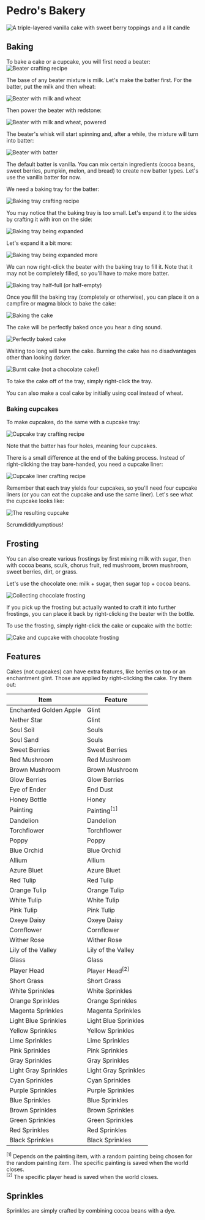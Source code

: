 # Pedro's Bakery
![A triple-layered vanilla cake with sweet berry toppings and a lit candle](src/main/resources/assets/pedrosbakery/icon.png)

## Baking
To bake a cake or a cupcake, you will first need a beater:
![Beater crafting recipe](beater_crafting_recipe.png)

The base of any beater mixture is milk. Let's make the batter first.
For the batter, put the milk and then wheat:

![Beater with milk and wheat](beater_with_milk_and_wheat.png)

Then power the beater with redstone:

![Beater with milk and wheat, powered](beater_with_milk_and_wheat_powered.png)

The beater's whisk will start spinning and, after a while, the mixture will turn into batter:

![Beater with batter](beater_with_batter.png)

The default batter is vanilla. You can mix certain ingredients (cocoa beans, sweet berries, pumpkin, melon, and bread) to create new batter types. Let's use the vanilla batter for now.

We need a baking tray for the batter:

![Baking tray crafting recipe](baking_tray_crafting_recipe.png)

You may notice that the baking tray is too small. Let's expand it to the sides by crafting it with iron on the side:

![Baking tray being expanded](baking_tray_expanded_1.png)

Let's expand it a bit more:

![Baking tray being expanded more](baking_tray_expanded_2.png)

We can now right-click the beater with the baking tray to fill it. Note that it may not be completely filled, so you'll have to make more batter.

![Baking tray half-full (or half-empty)](baking_tray_half_full.png)

Once you fill the baking tray (completely or otherwise), you can place it on a campfire or magma block to bake the cake:

![Baking the cake](baking_cake.png)

The cake will be perfectly baked once you hear a ding sound.

![Perfectly baked cake](perfect_cake.png)

Waiting too long will burn the cake. Burning the cake has no disadvantages other than looking darker.

![Burnt cake (not a chocolate cake!)](burnt_cake.png)

To take the cake off of the tray, simply right-click the tray.

You can also make a coal cake by initially using coal instead of wheat.

### Baking cupcakes
To make cupcakes, do the same with a cupcake tray:

![Cupcake tray crafting recipe](cupcake_tray_crafting_recipe.png)

Note that the batter has four holes, meaning four cupcakes.

There is a small difference at the end of the baking process. Instead of right-clicking the tray bare-handed, you need a cupcake liner:

![Cupcake liner crafting recipe](cupcake_liner_crafting_recipe.png)

Remember that each tray yields four cupcakes, so you'll need four cupcake liners (or you can eat the cupcake and use the same liner).
Let's see what the cupcake looks like:

![The resulting cupcake](cupcake.png)

Scrumdiddlyumptious!

## Frosting
You can also create various frostings by first mixing milk with sugar, then with cocoa beans, sculk, chorus fruit, red mushroom, brown mushroom, sweet berries, dirt, or grass.

Let's use the chocolate one: milk + sugar, then sugar top + cocoa beans.

![Collecting chocolate frosting](collecting_chocolate_frosting.png)

If you pick up the frosting but actually wanted to craft it into further frostings, you can place it back by right-clicking the beater with the bottle.

To use the frosting, simply right-click the cake or cupcake with the bottle:

![Cake and cupcake with chocolate frosting](cake_and_cupcake_with_chocolate_frosting.png)

## Features
Cakes (not cupcakes) can have extra features, like berries on top or an enchantment glint. Those are applied by right-clicking the cake. Try them out:

| Item                   | Feature                   |
|------------------------|---------------------------|
| Enchanted Golden Apple | Glint                     |
| Nether Star            | Glint                     |
| Soul Soil              | Souls                     |
| Soul Sand              | Souls                     |
| Sweet Berries          | Sweet Berries             |
| Red Mushroom           | Red Mushroom              |
| Brown Mushroom         | Brown Mushroom            |
| Glow Berries           | Glow Berries              |
| Eye of Ender           | End Dust                  |
| Honey Bottle           | Honey                     |
| Painting               | Painting<sup>[1]</sup>    |
| Dandelion              | Dandelion                 |
| Torchflower            | Torchflower               |
| Poppy                  | Poppy                     |
| Blue Orchid            | Blue Orchid               |
| Allium                 | Allium                    |
| Azure Bluet            | Azure Bluet               |
| Red Tulip              | Red Tulip                 |
| Orange Tulip           | Orange Tulip              |
| White Tulip            | White Tulip               |
| Pink Tulip             | Pink Tulip                |
| Oxeye Daisy            | Oxeye Daisy               |
| Cornflower             | Cornflower                |
| Wither Rose            | Wither Rose               |
| Lily of the Valley     | Lily of the Valley        |
| Glass                  | Glass                     |
| Player Head            | Player Head<sup>[2]</sup> |
| Short Grass            | Short Grass               |
| White Sprinkles        | White Sprinkles           |
| Orange Sprinkles       | Orange Sprinkles          |
| Magenta Sprinkles      | Magenta Sprinkles         |
| Light Blue Sprinkles   | Light Blue Sprinkles      |
| Yellow Sprinkles       | Yellow Sprinkles          |
| Lime Sprinkles         | Lime Sprinkles            |
| Pink Sprinkles         | Pink Sprinkles            |
| Gray Sprinkles         | Gray Sprinkles            |
| Light Gray Sprinkles   | Light Gray Sprinkles      |
| Cyan Sprinkles         | Cyan Sprinkles            |
| Purple Sprinkles       | Purple Sprinkles          |
| Blue Sprinkles         | Blue Sprinkles            |
| Brown Sprinkles        | Brown Sprinkles           |
| Green Sprinkles        | Green Sprinkles           |
| Red Sprinkles          | Red Sprinkles             |
| Black Sprinkles        | Black Sprinkles           |

<sup>[1]</sup> Depends on the painting item, with a random painting being chosen for the random painting item. The specific painting is saved when the world closes.<br>
<sup>[2]</sup> The specific player head is saved when the world closes.

## Sprinkles
Sprinkles are simply crafted by combining cocoa beans with a dye.
